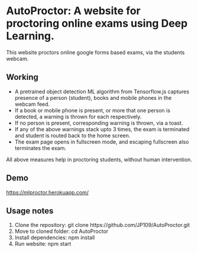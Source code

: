 # AutoProctor: A website for proctoring online exams using Deep Learning.
This website proctors online google forms based exams, via the students webcam.
## Working
<ul>
  <li> A pretrained object detection ML algorithm from Tensorflow.js captures presence of a person (student), books and mobile phones in the webcam feed.
  <li> If a book or mobile phone is present, or more that one person is detected, a warning is thrown for each respectively.
  <li> If no person is present, corresponding warning is thrown, via a toast.
  <li> If any of the above warnings stack upto 3 times, the exam is terminated and student is routed back to the home screen.
  <li> The exam page opens in fullscreen mode, and escaping fullscreen also terminates the exam.
</ul>

All above measures help in proctoring students, without human intervention.

## Demo 
https://mlproctor.herokuapp.com/

## Usage notes
<ol>
  <li> Clone the repository: git clone https://github.com/JP109/AutoProctor.git
  <li> Move to cloned folder: cd AutoProctor
  <li> Install dependencies: npm install
  <li> Run website: npm start
</ol>

